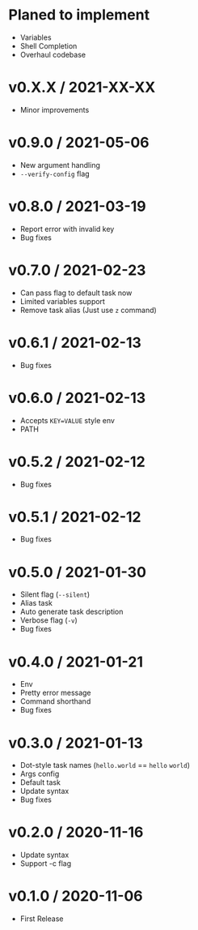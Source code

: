 Planed to implement
===================

* Variables
* Shell Completion
* Overhaul codebase

v0.X.X / 2021-XX-XX
===================

* Minor improvements

v0.9.0 / 2021-05-06
===================

* New argument handling
* `--verify-config` flag

v0.8.0 / 2021-03-19
===================

* Report error with invalid key
* Bug fixes

v0.7.0 / 2021-02-23
===================

* Can pass flag to default task now
* Limited variables support
* Remove task alias (Just use `z` command)

v0.6.1 / 2021-02-13
===================

* Bug fixes

v0.6.0 / 2021-02-13
===================

* Accepts `KEY=VALUE` style env
* PATH

v0.5.2 / 2021-02-12
===================

* Bug fixes

v0.5.1 / 2021-02-12
===================

* Bug fixes

v0.5.0 / 2021-01-30
===================

* Silent flag (`--silent`)
* Alias task
* Auto generate task description
* Verbose flag (`-v`)
* Bug fixes

v0.4.0 / 2021-01-21
===================

* Env
* Pretty error message
* Command shorthand
* Bug fixes

v0.3.0 / 2021-01-13
===================

* Dot-style task names (`hello.world` == `hello` `world`)
* Args config
* Default task
* Update syntax
* Bug fixes

v0.2.0 / 2020-11-16
===================

* Update syntax
* Support -c flag

v0.1.0 / 2020-11-06
===================

* First Release
